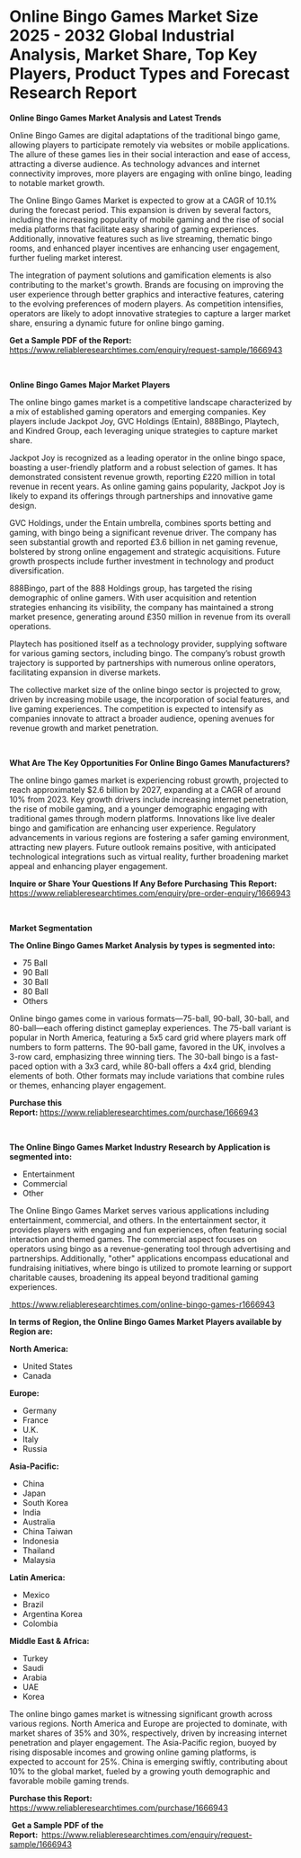 <p><h1>Online Bingo Games Market Size 2025 - 2032 Global Industrial Analysis, Market Share, Top Key Players, Product Types and Forecast Research Report</h1></p><p><strong>Online Bingo Games Market Analysis and Latest Trends</strong></p>
<p><p>Online Bingo Games are digital adaptations of the traditional bingo game, allowing players to participate remotely via websites or mobile applications. The allure of these games lies in their social interaction and ease of access, attracting a diverse audience. As technology advances and internet connectivity improves, more players are engaging with online bingo, leading to notable market growth.</p><p>The Online Bingo Games Market is expected to grow at a CAGR of 10.1% during the forecast period. This expansion is driven by several factors, including the increasing popularity of mobile gaming and the rise of social media platforms that facilitate easy sharing of gaming experiences. Additionally, innovative features such as live streaming, thematic bingo rooms, and enhanced player incentives are enhancing user engagement, further fueling market interest. </p><p>The integration of payment solutions and gamification elements is also contributing to the market's growth. Brands are focusing on improving the user experience through better graphics and interactive features, catering to the evolving preferences of modern players. As competition intensifies, operators are likely to adopt innovative strategies to capture a larger market share, ensuring a dynamic future for online bingo gaming.</p></p>
<p><strong>Get a Sample PDF of the Report:&nbsp;</strong> <a href="https://www.reliableresearchtimes.com/enquiry/request-sample/1666943?utm_campaign=2783&utm_medium=2&utm_source=Github&utm_content=ia&utm_term=16042025&utm_id=online-bingo-games">https://www.reliableresearchtimes.com/enquiry/request-sample/1666943</a></p>
<p>&nbsp;</p>
<p><strong>Online Bingo Games Major Market Players</strong></p>
<p><p>The online bingo games market is a competitive landscape characterized by a mix of established gaming operators and emerging companies. Key players include Jackpot Joy, GVC Holdings (Entain), 888Bingo, Playtech, and Kindred Group, each leveraging unique strategies to capture market share.</p><p>Jackpot Joy is recognized as a leading operator in the online bingo space, boasting a user-friendly platform and a robust selection of games. It has demonstrated consistent revenue growth, reporting £220 million in total revenue in recent years. As online gaming gains popularity, Jackpot Joy is likely to expand its offerings through partnerships and innovative game design.</p><p>GVC Holdings, under the Entain umbrella, combines sports betting and gaming, with bingo being a significant revenue driver. The company has seen substantial growth and reported £3.6 billion in net gaming revenue, bolstered by strong online engagement and strategic acquisitions. Future growth prospects include further investment in technology and product diversification.</p><p>888Bingo, part of the 888 Holdings group, has targeted the rising demographic of online gamers. With user acquisition and retention strategies enhancing its visibility, the company has maintained a strong market presence, generating around £350 million in revenue from its overall operations.</p><p>Playtech has positioned itself as a technology provider, supplying software for various gaming sectors, including bingo. The company’s robust growth trajectory is supported by partnerships with numerous online operators, facilitating expansion in diverse markets.</p><p>The collective market size of the online bingo sector is projected to grow, driven by increasing mobile usage, the incorporation of social features, and live gaming experiences. The competition is expected to intensify as companies innovate to attract a broader audience, opening avenues for revenue growth and market penetration.</p></p>
<p>&nbsp;</p>
<p><strong>What Are The Key Opportunities For Online Bingo Games Manufacturers?</strong></p>
<p><p>The online bingo games market is experiencing robust growth, projected to reach approximately $2.6 billion by 2027, expanding at a CAGR of around 10% from 2023. Key growth drivers include increasing internet penetration, the rise of mobile gaming, and a younger demographic engaging with traditional games through modern platforms. Innovations like live dealer bingo and gamification are enhancing user experience. Regulatory advancements in various regions are fostering a safer gaming environment, attracting new players. Future outlook remains positive, with anticipated technological integrations such as virtual reality, further broadening market appeal and enhancing player engagement.</p></p>
<p><strong>Inquire or Share Your Questions If Any Before Purchasing This Report:</strong> <a href="https://www.reliableresearchtimes.com/enquiry/pre-order-enquiry/1666943?utm_campaign=2783&utm_medium=2&utm_source=Github&utm_content=ia&utm_term=16042025&utm_id=online-bingo-games">https://www.reliableresearchtimes.com/enquiry/pre-order-enquiry/1666943</a></p>
<p>&nbsp;</p>
<p><strong>Market Segmentation</strong></p>
<p><strong>The Online Bingo Games Market Analysis by types is segmented into:</strong></p>
<p><ul><li>75 Ball</li><li>90 Ball</li><li>30 Ball</li><li>80 Ball</li><li>Others</li></ul></p>
<p><p>Online bingo games come in various formats—75-ball, 90-ball, 30-ball, and 80-ball—each offering distinct gameplay experiences. The 75-ball variant is popular in North America, featuring a 5x5 card grid where players mark off numbers to form patterns. The 90-ball game, favored in the UK, involves a 3-row card, emphasizing three winning tiers. The 30-ball bingo is a fast-paced option with a 3x3 card, while 80-ball offers a 4x4 grid, blending elements of both. Other formats may include variations that combine rules or themes, enhancing player engagement.</p></p>
<p><strong>Purchase this Report:&nbsp;</strong><a href="https://www.reliableresearchtimes.com/purchase/1666943?utm_campaign=2783&utm_medium=2&utm_source=Github&utm_content=ia&utm_term=16042025&utm_id=online-bingo-games">https://www.reliableresearchtimes.com/purchase/1666943</a></p>
<p>&nbsp;</p>
<p><strong>The Online Bingo Games Market Industry Research by Application is segmented into:</strong></p>
<p><ul><li>Entertainment</li><li>Commercial</li><li>Other</li></ul></p>
<p><p>The Online Bingo Games Market serves various applications including entertainment, commercial, and others. In the entertainment sector, it provides players with engaging and fun experiences, often featuring social interaction and themed games. The commercial aspect focuses on operators using bingo as a revenue-generating tool through advertising and partnerships. Additionally, "other" applications encompass educational and fundraising initiatives, where bingo is utilized to promote learning or support charitable causes, broadening its appeal beyond traditional gaming experiences.</p></p>
<p><a href="https://www.reliableresearchtimes.com/online-bingo-games-r1666943?utm_campaign=2783&utm_medium=2&utm_source=Github&utm_content=ia&utm_term=16042025&utm_id=online-bingo-games">&nbsp;https://www.reliableresearchtimes.com/online-bingo-games-r1666943</a></p>
<p><strong>In terms of Region, the Online Bingo Games Market Players available by Region are:</strong></p>
<p>
    <p> <strong> North America: </strong>
        <ul>
            <li>United States</li>
            <li>Canada</li>
        </ul>
        </p> 
    <p> <strong> Europe: </strong>
        <ul>
            <li>Germany</li>
            <li>France</li>
            <li>U.K.</li>
            <li>Italy</li>
            <li>Russia</li>
        </ul>
        </p> 
    <p> <strong> Asia-Pacific: </strong>
        <ul>
            <li>China</li>
            <li>Japan</li>
            <li>South Korea</li>
            <li>India</li>
            <li>Australia</li>
            <li>China Taiwan</li>
            <li>Indonesia</li>
            <li>Thailand</li>
            <li>Malaysia</li>
        </ul>
        </p> 
    <p> <strong> Latin America: </strong>
        <ul>
            <li>Mexico</li>
            <li>Brazil</li>
            <li>Argentina Korea</li>
            <li>Colombia</li>
        </ul>
        </p> 
    <p> <strong> Middle East & Africa: </strong>
        <ul>
            <li>Turkey</li>
            <li>Saudi</li>
            <li>Arabia</li>
            <li>UAE</li>
            <li>Korea</li>
        </ul>
    </p>
    </p>
<p><p>The online bingo games market is witnessing significant growth across various regions. North America and Europe are projected to dominate, with market shares of 35% and 30%, respectively, driven by increasing internet penetration and player engagement. The Asia-Pacific region, buoyed by rising disposable incomes and growing online gaming platforms, is expected to account for 25%. China is emerging swiftly, contributing about 10% to the global market, fueled by a growing youth demographic and favorable mobile gaming trends.</p></p>
<p><strong>Purchase this Report: </strong><a href="https://www.reliableresearchtimes.com/purchase/1666943?utm_campaign=2783&utm_medium=2&utm_source=Github&utm_content=ia&utm_term=16042025&utm_id=online-bingo-games">https://www.reliableresearchtimes.com/purchase/1666943</a></p>
<p>&nbsp;<strong>Get a Sample PDF of the Report:&nbsp;&nbsp;</strong><a href="https://www.reliableresearchtimes.com/enquiry/request-sample/1666943?utm_campaign=2783&utm_medium=2&utm_source=Github&utm_content=ia&utm_term=16042025&utm_id=online-bingo-games">https://www.reliableresearchtimes.com/enquiry/request-sample/1666943</a></p>
<p><strong></strong></p>
<p><p></p><p></p><p></p></p>